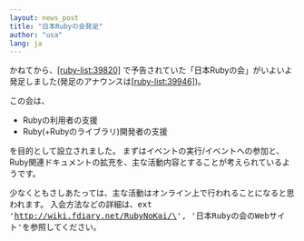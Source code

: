 ```yaml
---
layout: news_post
title: "日本Rubyの会発足"
author: "usa"
lang: ja
---
```


かねてから、[\[ruby-list:39820\]][1]
で予告されていた「日本Rubyの会」がいよいよ発足しました(発足のアナウンスは[\[ruby-list:39946\]][2])。

この会は、

* Rubyの利用者の支援
* Ruby(+Rubyのライブラリ)開発者の支援

を目的として設立されました。
まずはイベントの実行/イベントへの参加と、Ruby関連ドキュメントの拡充を、主な活動内容とすることが考えられているようです。

少なくともさしあたっては、主な活動はオンライン上で行われることになると思われます。 入会方法などの詳細は、<kbd>ext
\'http://wiki.fdiary.net/RubyNoKai/\',
\'日本Rubyの会のWebサイト\'</kbd>を参照してください。



[1]: http://blade.nagaokaut.ac.jp/cgi-bin/scat.rb/ruby/ruby-list/39820 
[2]: http://blade.nagaokaut.ac.jp/cgi-bin/scat.rb/ruby/ruby-list/39946 
